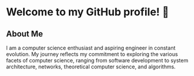 # Welcome to my GitHub profile! 👋

## About Me

I am a computer science enthusiast and aspiring engineer in constant evolution. My journey reflects my commitment to exploring the various facets of computer science, ranging from software development to system architecture, networks, theoretical computer science, and algorithms.


<!---
lamine-f/lamine-f is a ✨ special ✨ repository because its `README.md` (this file) appears on your GitHub profile.
You can click the Preview link to take a look at your changes.
--->
